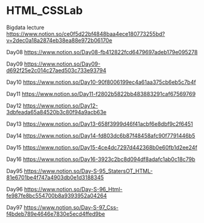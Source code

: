 # HTML_CSSLab 
Bigdata lecture https://www.notion.so/ce0f5d22bf4848baa4ece180773255bd?v=2dec0a18a2874eb38ea88e972b06170e

Day08 https://www.notion.so/Day08-fb412822fcd6479697adeb179e095278

Day09 https://www.notion.so/Day09-d692f25e2c014c27aed503c733e93794

Day10 https://www.notion.so/Day10-90f8006199ec4a61aa375cb6eb5c7b4f

Day11 https://www.notion.so/Day11-f2802b5822bb483883291caf67569769

Day12 https://www.notion.so/Day12-3dbfeada65a84520b3c80f94a9acb63e

Day13 https://www.notion.so/Day13-658f3999d46f41acbf6e8dbf9c2f6451

Day14 https://www.notion.so/Day14-fd803dc6b87f48458afc90f7791446b5

Day15 https://www.notion.so/Day15-4ce4dc7297d442368b0e60fb1d2ee24f

Day16 https://www.notion.so/Day16-3923c2bc8d094df8adafc1ab0c18c79b

Day95 https://www.notion.so/Day-S-95_StatersOT_HTML-81e6701be4f747a4903db0e1d3188345

Day96 https://www.notion.so/Day-S-96_Html-fe987fe8bc554700b8a9393952a04264

Day97 https://www.notion.so/Day-S-97_Css-f4bdeb789e4646e7830e5ecd4ffed9be


